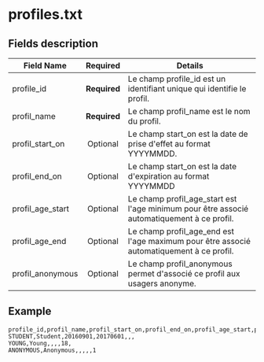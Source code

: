 # profiles.txt

## Fields description 

| Field Name       |  Required    |  Details |
|------------------|:------------:|----------|
| profile_id       | **Required** | Le champ profile_id est un identifiant unique qui identifie le profil. |  
| profil_name      | **Required** | Le champ profil_name est le nom du profil. |
| profil_start_on  |  Optional    | Le champ start_on est la date de prise d'effet au format YYYYMMDD. |
| profil_end_on    |  Optional    | Le champ start_on est la date d'expiration au format YYYYMMDD |
| profil_age_start |  Optional    | Le champ profil_age_start est l'age minimum pour être associé automatiquement à ce profil. |
| profil_age_end   |  Optional    | Le champ profil_age_end est l'age maximum pour être associé automatiquement à ce profil. |
| profil_anonymous |  Optional    | Le champ profil_anonymous permet d'associé ce profil aux usagers anonyme. |

## Example
```
profile_id,profil_name,profil_start_on,profil_end_on,profil_age_start,profil_age_end,profil_anonymous
STUDENT,Student,20160901,20170601,,,
YOUNG,Young,,,,18,
ANONYMOUS,Anonymous,,,,,1
```

